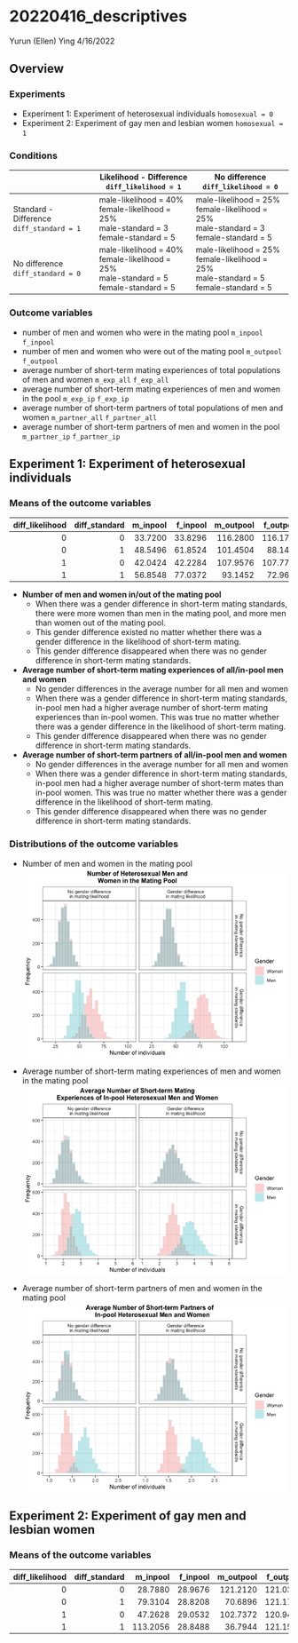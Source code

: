 20220416_descriptives
================
Yurun (Ellen) Ying
4/16/2022

## Overview

### Experiments

-   Experiment 1: Experiment of heterosexual individuals
    `homosexual = 0`
-   Experiment 2: Experiment of gay men and lesbian women
    `homosexual = 1`

### Conditions

|                                              | Likelihood - Difference<br>`diff_likelihood = 1`                                             | No difference<br>`diff_likelihood = 0`                                                       |
|----------------------------------------------|----------------------------------------------------------------------------------------------|----------------------------------------------------------------------------------------------|
| Standard - Difference<br>`diff_standard = 1` | male-likelihood = 40%<br>female-likelihood = 25%<br>male-standard = 3<br>female-standard = 5 | male-likelihood = 25%<br>female-likelihood = 25%<br>male-standard = 3<br>female-standard = 5 |
| No difference<br>`diff_standard = 0`         | male-likelihood = 40%<br>female-likelihood = 25%<br>male-standard = 5<br>female-standard = 5 | male-likelihood = 25%<br>female-likelihood = 25%<br>male-standard = 5<br>female-standard = 5 |

### Outcome variables

-   number of men and women who were in the mating pool `m_inpool`
    `f_inpool`
-   number of men and women who were out of the mating pool `m_outpool`
    `f_outpool`
-   average number of short-term mating experiences of total populations
    of men and women `m_exp_all` `f_exp_all`
-   average number of short-term mating experiences of men and women in
    the pool `m_exp_ip` `f_exp_ip`
-   average number of short-term partners of total populations of men
    and women `m_partner_all` `f_partner_all`
-   average number of short-term partners of men and women in the pool
    `m_partner_ip` `f_partner_ip`

## Experiment 1: Experiment of heterosexual individuals

### Means of the outcome variables

| diff_likelihood | diff_standard | m_inpool | f_inpool | m_outpool | f_outpool | m_exp_all | f_exp_all | m_exp_ip | f_exp_ip | m_partner_all | f_partner_all | m_partner_ip | f_partner_ip |
|----------------:|--------------:|---------:|---------:|----------:|----------:|----------:|----------:|---------:|---------:|--------------:|--------------:|-------------:|-------------:|
|               0 |             0 |  33.7200 |  33.8296 |  116.2800 |  116.1704 | 0.4962667 | 0.4962667 | 2.207255 | 2.197034 |     0.3131147 |     0.3131147 |     1.390618 |     1.385466 |
|               0 |             1 |  48.5496 |  61.8524 |  101.4504 |   88.1476 | 0.9115040 | 0.9115040 | 2.815906 | 2.208781 |     0.5711387 |     0.5711387 |     1.764784 |     1.383136 |
|               1 |             0 |  42.0424 |  42.2284 |  107.9576 |  107.7716 | 0.7844027 | 0.7844027 | 2.796560 | 2.782800 |     0.4395600 |     0.4395600 |     1.565658 |     1.558614 |
|               1 |             1 |  56.8548 |  77.0372 |   93.1452 |   72.9628 | 1.4328960 | 1.4328960 | 3.778855 | 2.785322 |     0.8029573 |     0.8029573 |     2.117703 |     1.560579 |

-   **Number of men and women in/out of the mating pool**
    -   When there was a gender difference in short-term mating
        standards, there were more women than men in the mating pool,
        and more men than women out of the mating pool.
    -   This gender difference existed no matter whether there was a
        gender difference in the likelihood of short-term mating.
    -   This gender difference disappeared when there was no gender
        difference in short-term mating standards.
-   **Average number of short-term mating experiences of all/in-pool men
    and women**
    -   No gender differences in the average number for all men and
        women
    -   When there was a gender difference in short-term mating
        standards, in-pool men had a higher average number of short-term
        mating experiences than in-pool women. This was true no matter
        whether there was a gender difference in the likelihood of
        short-term mating.
    -   This gender difference disappeared when there was no gender
        difference in short-term mating standards.
-   **Average number of short-term partners of all/in-pool men and
    women**
    -   No gender differences in the average number for all men and
        women
    -   When there was a gender difference in short-term mating
        standards, in-pool men had a higher average number of short-term
        mates than in-pool women. This was true no matter whether there
        was a gender difference in the likelihood of short-term mating.
    -   This gender difference disappeared when there was no gender
        difference in short-term mating standards.

### Distributions of the outcome variables

-   Number of men and women in the mating pool
    <img src="20220416_descriptives_files/figure-gfm/e1_inpool_hist-1.png" style="display: block; margin: auto;" />

-   Average number of short-term mating experiences of men and women in
    the mating pool
    <img src="20220416_descriptives_files/figure-gfm/e1_exp_hist-1.png" style="display: block; margin: auto;" />

-   Average number of short-term partners of men and women in the mating
    pool
    <img src="20220416_descriptives_files/figure-gfm/e1_partner_hist-1.png" style="display: block; margin: auto;" />

## Experiment 2: Experiment of gay men and lesbian women

### Means of the outcome variables

| diff_likelihood | diff_standard | m_inpool | f_inpool | m_outpool | f_outpool | m_exp_all | f_exp_all | m_exp_ip | f_exp_ip | m_partner_all | f_partner_all | m_partner_ip | f_partner_ip |
|----------------:|--------------:|---------:|---------:|----------:|----------:|----------:|----------:|---------:|---------:|--------------:|--------------:|-------------:|-------------:|
|               0 |             0 |  28.7880 |  28.9676 |  121.2120 |  121.0324 | 0.3167040 | 0.3203840 | 1.637235 | 1.645982 |     0.2474187 |     0.2498987 |     1.278045 |     1.283332 |
|               0 |             1 |  79.3104 |  28.8208 |   70.6896 |  121.1792 | 1.0493760 | 0.3152107 | 1.978986 | 1.626778 |     0.8200693 |     0.2471147 |     1.546804 |     1.275365 |
|               1 |             0 |  47.2628 |  29.0532 |  102.7372 |  120.9468 | 0.7960213 | 0.3202560 | 2.504022 | 1.640773 |     0.5189813 |     0.2500960 |     1.632979 |     1.280185 |
|               1 |             1 | 113.2056 |  28.8488 |   36.7944 |  121.1512 | 2.6281867 | 0.3169280 | 3.476271 | 1.636481 |     1.7188693 |     0.2479787 |     2.273679 |     1.278857 |
